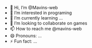 - 👋 Hi, I’m @Mavins-web
- 👀 I’m interested in programing
- 🌱 I’m currently learning ...
- 💞️ I’m looking to collaborate on games
- 📫 How to reach me @mavins-web
- 😄 Pronouns: ...
- ⚡ Fun fact: ...

<!---
Mavins-web/Mavins-web is a ✨ special ✨ repository because its `README.md` (this file) appears on your GitHub profile.
You can click the Preview link to take a look at your changes.
--->
